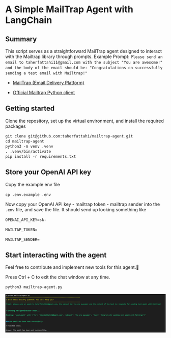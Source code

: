 # A Simple MailTrap Agent with LangChain

## Summary
This script serves as a straightforward MailTrap agent designed to interact with the Mailtrap library through prompts.
Example Prompt: 
`Please send an email to taherfattahi11@gmail.com with the subject "You are awesome!" 
and the body of the email should be: "Congratulations on successfully sending a test email with Mailtrap!"`

- <a href="https://mailtrap.io">MailTrap (Email Delivery Platform)</a>

- <a href="https://github.com/railsware/mailtrap-python">Official Mailtrap Python client</a>

## Getting started
Clone the repository, set up the virtual environment, and install the required packages

```
git clone git@github.com:taherfattahi/mailtrap-agent.git
cd mailtrap-agent
python3 -m venv .venv
. .venv/bin/activate
pip install -r requirements.txt
```

## Store your OpenAI API key
Copy the example env file

`cp .env.example .env`

Now copy your OpenAI API key - mailtrap token - mailtrap sender into the `.env` file, and save the file. It should send up looking something like

`OPENAI_API_KEY=sk-`

`MAILTAP_TOKEN=`

`MAILTAP_SENDER=`

## Start interacting with the agent
Feel free to contribute and implement new tools for this agent.🙂

Press Ctrl + C to exit the chat window at any time.

```python
python3 mailtrap-agent.py
```

![img1.png.png](./img/img1.png)